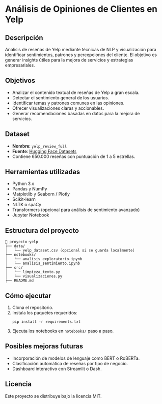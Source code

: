 # Análisis de Opiniones de Clientes en Yelp

## Descripción
Análisis de reseñas de Yelp mediante técnicas de NLP y visualización para identificar sentimientos, patrones y percepciones del cliente. El objetivo es generar insights útiles para la mejora de servicios y estrategias empresariales.

## Objetivos
- Analizar el contenido textual de reseñas de Yelp a gran escala.
- Detectar el sentimiento general de los usuarios.
- Identificar temas y patrones comunes en las opiniones.
- Ofrecer visualizaciones claras y accionables.
- Generar recomendaciones basadas en datos para la mejora de servicios.

## Dataset
- **Nombre**: `yelp_review_full`
- **Fuente**: [Hugging Face Datasets](https://huggingface.co/datasets/yelp_review_full)
- Contiene 650.000 reseñas con puntuación de 1 a 5 estrellas.

## Herramientas utilizadas
- Python 3.x
- Pandas y NumPy
- Matplotlib y Seaborn / Plotly
- Scikit-learn
- NLTK o spaCy
- Transformers (opcional para análisis de sentimiento avanzado)
- Jupyter Notebook

## Estructura del proyecto
```
📁 proyecto-yelp
├── data/
│   └── yelp_dataset.csv (opcional si se guarda localmente)
├── notebooks/
│   └── analisis_exploratorio.ipynb
│   └── analisis_sentimiento.ipynb
├── src/
│   └── limpieza_texto.py
│   └── visualizaciones.py
├── README.md
```

## Cómo ejecutar
1. Clona el repositorio.
2. Instala los paquetes requeridos:
   ```
   pip install -r requirements.txt
   ```
3. Ejecuta los notebooks en `notebooks/` paso a paso.

## Posibles mejoras futuras
- Incorporación de modelos de lenguaje como BERT o RoBERTa.
- Clasificación automática de reseñas por tipo de negocio.
- Dashboard interactivo con Streamlit o Dash.

## Licencia
Este proyecto se distribuye bajo la licencia MIT.
